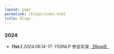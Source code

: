 ```yaml
---
layout: page
permalink: /blogs/index.html
title: Blogs
---
```

### 2024

- **(1st.)** *2024.06.14-17*: YSSNLP 参会实录 <a href="/blogs/YSSNLP2024/">【Read】</a>
